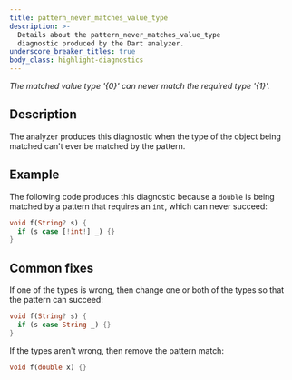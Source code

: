 ```yaml
---
title: pattern_never_matches_value_type
description: >-
  Details about the pattern_never_matches_value_type
  diagnostic produced by the Dart analyzer.
underscore_breaker_titles: true
body_class: highlight-diagnostics
---
```


_The matched value type '{0}' can never match the required type '{1}'._

## Description

The analyzer produces this diagnostic when the type of the object being
matched can't ever be matched by the pattern.

## Example

The following code produces this diagnostic because a `double` is being
matched by a pattern that requires an `int`, which can never succeed:

```dart
void f(String? s) {
  if (s case [!int!] _) {}
}
```

## Common fixes

If one of the types is wrong, then change one or both of the types so that
the pattern can succeed:

```dart
void f(String? s) {
  if (s case String _) {}
}
```

If the types aren't wrong, then remove the pattern match:

```dart
void f(double x) {}
```
